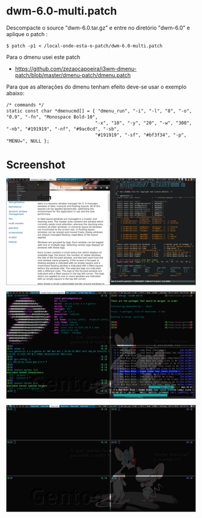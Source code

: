 # dwm-6.0-multi.patch

Descompacte o source "dwm-6.0.tar.gz" e entre no diretório "dwm-6.0" e aplique o patch :

````
$ patch -p1 < /local-onde-esta-o-patch/dwm-6.0-multi.patch

````

Para o dmenu usei este patch

- https://github.com/zezaocapoeira/i3wm-dmenu-patch/blob/master/dmenu-patch/dmenu.patch


Para que as alterações do dmenu tenham efeito deve-se usar o exemplo abaixo:

````
/* commands */
static const char *dmenucmd[] = { "dmenu_run", "-i", "-l", "8", "-o", "0.9", "-fn", "Monospace Bold-10",
                                 "-x", "10", "-y", "20", "-w", "300", "-nb", "#191919", "-nf", "#9ac0cd", "-sb",
                                 "#191919", "-sf", "#bf3f34", "-p", "MENU➫", NULL };
````
# Screenshot

![DWM-patch](https://raw.githubusercontent.com/zezaocapoeira/DWM-patch/master/screenshot/dwm-screen1.png)

![DWM-patch](https://raw.githubusercontent.com/zezaocapoeira/DWM-patch/master/screenshot/dwm-screen2.png)

![DWM-patch](https://raw.githubusercontent.com/zezaocapoeira/DWM-patch/master/screenshot/dwm-screen3.png)


